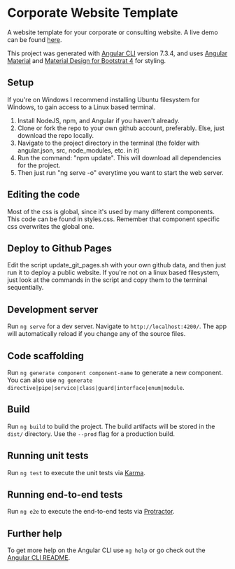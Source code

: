 # Corporate Website Template
A website template for your corporate or consulting website.
A live demo can be found [here](https://andersklint.github.io/angular_corporate_website_template).

This project was generated with [Angular CLI](https://github.com/angular/angular-cli) version 7.3.4, and uses [Angular Material](https://material.angular.io/) and [Material Design for Bootstrat 4](https://mdbootstrap.com/) for styling.

## Setup
If you're on Windows I recommend installing Ubuntu filesystem for Windows, to gain access to a Linux based terminal.

1. Install NodeJS, npm, and Angular if you haven't already.
2. Clone or fork the repo to your own github account, preferably. Else, just download the repo locally.
3. Navigate to the project directory in the terminal (the folder with angular.json, src, node_modules, etc. in it)
4. Run the command: "npm update". This will download all dependencies for the project.
5. Then just run "ng serve -o" everytime you want to start the web server.

## Editing the code
Most of the css is global, since it's used by many different components. This code can be found in styles.css. Remember that component specific css overwrites the global one.

## Deploy to Github Pages
Edit the script update_git_pages.sh with your own github data, and then just run it to deploy a public website.
If you're not on a linux based filesystem, just look at the commands in the script and copy them to the terminal
sequentially.

## Development server

Run `ng serve` for a dev server. Navigate to `http://localhost:4200/`. The app will automatically reload if you change any of the source files.

## Code scaffolding

Run `ng generate component component-name` to generate a new component. You can also use `ng generate directive|pipe|service|class|guard|interface|enum|module`.

## Build

Run `ng build` to build the project. The build artifacts will be stored in the `dist/` directory. Use the `--prod` flag for a production build.

## Running unit tests

Run `ng test` to execute the unit tests via [Karma](https://karma-runner.github.io).

## Running end-to-end tests

Run `ng e2e` to execute the end-to-end tests via [Protractor](http://www.protractortest.org/).

## Further help

To get more help on the Angular CLI use `ng help` or go check out the [Angular CLI README](https://github.com/angular/angular-cli/blob/master/README.md).
